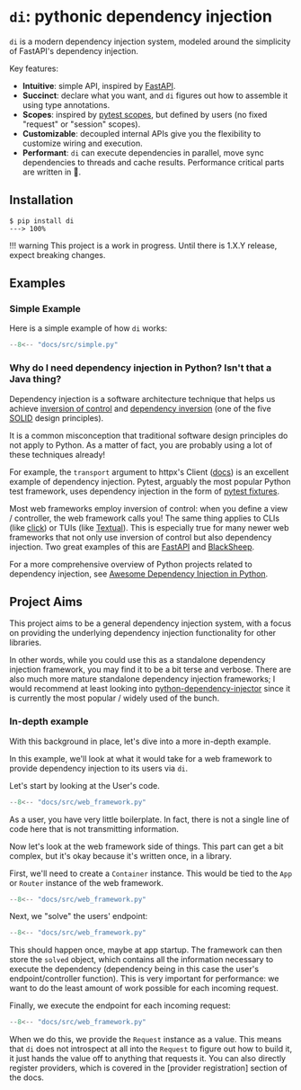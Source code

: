# `di`: pythonic dependency injection

`di` is a modern dependency injection system, modeled around the simplicity of FastAPI's dependency injection.

Key features:

- **Intuitive**: simple API, inspired by [FastAPI].
- **Succinct**: declare what you want, and `di` figures out how to assemble it using type annotations.
- **Scopes**: inspired by [pytest scopes], but defined by users (no fixed "request" or "session" scopes).
- **Customizable**: decoupled internal APIs give you the flexibility to customize wiring and execution.
- **Performant**: `di` can execute dependencies in parallel, move sync dependencies to threads and cache results. Performance critical parts are written in 🦀.

## Installation

<div class="termy">

```console
$ pip install di
---> 100%
```

</div>

!!! warning
    This project is a work in progress.
    Until there is 1.X.Y release, expect breaking changes.

## Examples

### Simple Example

Here is a simple example of how `di` works:

```Python
--8<-- "docs/src/simple.py"
```

### Why do I need dependency injection in Python? Isn't that a Java thing?

Dependency injection is a software architecture technique that helps us achieve [inversion of control] and [dependency inversion] (one of the five [SOLID] design principles).

It is a common misconception that traditional software design principles do not apply to Python.
As a matter of fact, you are probably using a lot of these techniques already!

For example, the `transport` argument to httpx's Client ([docs](https://www.python-httpx.org/advanced/#custom-transports)) is an excellent example of dependency injection. Pytest, arguably the most popular Python test framework, uses dependency injection in the form of [pytest fixtures].

Most web frameworks employ inversion of control: when you define a view / controller, the web framework calls you! The same thing applies to CLIs (like [click]) or TUIs (like [Textual]). This is especially true for many newer web frameworks that not only use inversion of control but also dependency injection. Two great examples of this are [FastAPI] and [BlackSheep].

For a more comprehensive overview of Python projects related to dependency injection, see [Awesome Dependency Injection in Python].

## Project Aims

This project aims to be a general dependency injection system, with a focus on providing the underlying dependency injection functionality for other libraries.

In other words, while you could use this as a standalone dependency injection framework, you may find it to be a bit terse and verbose. There are also much more mature standalone dependency injection frameworks; I would recommend at least looking into [python-dependency-injector] since it is currently the most popular / widely used of the bunch.

### In-depth example

With this background in place, let's dive into a more in-depth example.

In this example, we'll look at what it would take for a web framework to provide dependency injection to its users via `di`.

Let's start by looking at the User's code.

```Python hl_lines="17-27"
--8<-- "docs/src/web_framework.py"
```

As a user, you have very little boilerplate.
In fact, there is not a single line of code here that is not transmitting information.

Now let's look at the web framework side of things.
This part can get a bit complex, but it's okay because it's written once, in a library.

First, we'll need to create a `Container` instance.
This would be tied to the `App` or `Router` instance of the web framework.

```Python hl_lines="11"
--8<-- "docs/src/web_framework.py"
```

Next, we "solve" the users' endpoint:

```Python hl_lines="12"
--8<-- "docs/src/web_framework.py"
```

This should happen once, maybe at app startup.
The framework can then store the `solved` object, which contains all the information necessary to execute the dependency (dependency being in this case the user's endpoint/controller function).
This is very important for performance: we want to do the least amount of work possible for each incoming request.

Finally, we execute the endpoint for each incoming request:

```Python hl_lines="13-14"
--8<-- "docs/src/web_framework.py"
```

When we do this, we provide the `Request` instance as a value.
This means that `di` does not introspect at all into the `Request` to figure out how to build it, it just hands the value off to anything that requests it.
You can also directly register providers, which is covered in the [provider registration] section of the docs.

[binds]: binds.md
[dependency inversion]: https://en.wikipedia.org/wiki/Dependency_inversion_principle
[SOLID]: https://en.wikipedia.org/wiki/SOLID
[inversion of control]: https://en.wikipedia.org/wiki/Inversion_of_control
[click]: https://click.palletsprojects.com/en/8.0.x/
[Textual]: https://github.com/willmcgugan/textual
[FastAPI]: https://fastapi.tiangolo.com/tutorial/dependencies/
[BlackSheep]: https://www.neoteroi.dev/blacksheep/dependency-injection/
[Awesome Dependency Injection in Python]: https://github.com/sfermigier/awesome-dependency-injection-in-python
[python-dependency-injector]: https://github.com/ets-labs/python-dependency-injector
[pytest scopes]: https://docs.pytest.org/en/6.2.x/fixture.html#scope-sharing-fixtures-across-classes-modules-packages-or-session
[pytest fixtures]: https://docs.pytest.org/en/6.2.x/fixture.html
